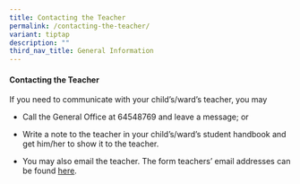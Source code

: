```yaml
---
title: Contacting the Teacher
permalink: /contacting-the-teacher/
variant: tiptap
description: ""
third_nav_title: General Information
---
```

<h4>Contacting the Teacher</h4>
<p>If you need to communicate with your child’s/ward’s teacher, you may</p>
<ul data-tight="true" class="tight">
<li>
<p>Call the General Office at 64548769 and leave a message; or</p>
</li>
<li>
<p>Write a note to the teacher in your child’s/ward’s student handbook and
get him/her to show it to the teacher.</p>
</li>
<li>
<p>You may also email the teacher. The form teachers’ email addresses can
be found <a href="https://www.teckgheepri.moe.edu.sg/our-family/teaching-staff/teachers/" rel="noopener nofollow" target="_blank">here</a>.</p>
</li>
</ul>
<p></p>